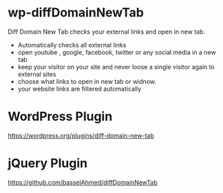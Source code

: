 # wp-diffDomainNewTab
Diff Domain New Tab checks your external links and open in new tab.


* Automatically checks all external links
* open youtube , google, facebook, twitter or any social media in a new tab
* keep your visitor on your site and never loose a single visitor again to external sites
* choose what links to open in new tab or widnow.
* your website links are filtered automatically

# WordPress Plugin
https://wordpress.org/plugins/diff-domain-new-tab

# jQuery Plugin
https://github.com/basselAhmed/diffDomainNewTab
